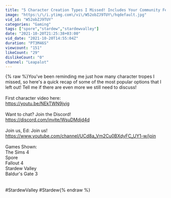 ```yaml
---
title: "5 Character Creation Types I Missed! Includes Your Community Feedback!"
image: "https:\/\/i.ytimg.com\/vi\/W52obZJ9TUY\/hqdefault.jpg"
vid_id: "W52obZJ9TUY"
categories: "Gaming"
tags: ["spore","stardew","stardewvalley"]
date: "2021-10-20T21:25:38+03:00"
vid_date: "2021-10-20T14:55:04Z"
duration: "PT3M46S"
viewcount: "151"
likeCount: "29"
dislikeCount: "0"
channel: "Leapalot"
---
```

{% raw %}You've been reminding me just how many character tropes I missed, so here's a quick recap of some of the most popular options that I left out! Tell me if there are even more we still need to discuss!<br /><br />First character video here:<br /><a rel="nofollow" target="blank" href="https://youtu.be/NEkTWN9jvig">https://youtu.be/NEkTWN9jvig</a><br /><br />Want to chat? Join the Discord!<br /><a rel="nofollow" target="blank" href="https://discord.com/invite/WsuDMdjd4d">https://discord.com/invite/WsuDMdjd4d</a><br /><br />Join us, Ed: Join us!<br /><a rel="nofollow" target="blank" href="https://www.youtube.com/channel/UCd8a_Vm2Cu0BXdyFC_UY1-w/join">https://www.youtube.com/channel/UCd8a_Vm2Cu0BXdyFC_UY1-w/join</a><br /><br />Games Shown:<br />The Sims 4<br />Spore<br />Fallout 4<br />Stardew Valley<br />Baldur's Gate 3<br /><br /><br />#StardewValley #Stardew{% endraw %}
